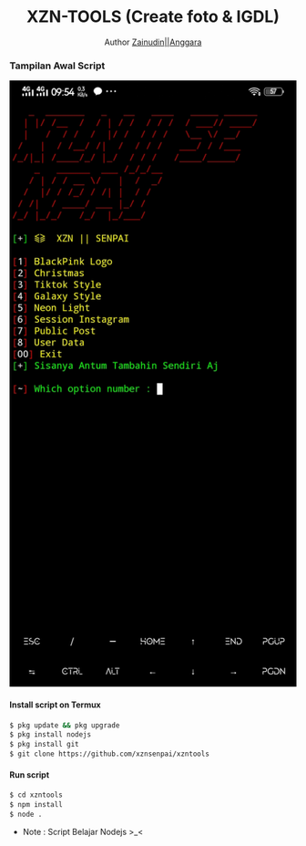 <h1 align="center">
  XZN-TOOLS (Create foto & IGDL)
</h1>
</div>
<p align="center">
  Author <a href="https://youtube.com/channel/UCznrNUtKu0uDqt2AT8N93-Q">Zainudin||Anggara</a>
</p>
<p align="center">
 
### Tampilan Awal Script
 <img src="https://github.com/xznsenpai/xzntools/blob/main/Screenshot_20221201_095442.jpg" width="640" title="Menu" alt="Menu">
</p>

#### Install script on Termux
```bash
$ pkg update && pkg upgrade
$ pkg install nodejs
$ pkg install git
$ git clone https://github.com/xznsenpai/xzntools
```
#### Run script
```bash
$ cd xzntools
$ npm install
$ node .
```
* Note : Script Belajar Nodejs >_<
